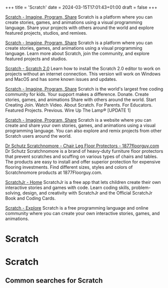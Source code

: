 +++
title = 'Scratch'
date = 2024-03-15T17:01:43+01:00
draft = false
+++

[Scratch - Imagine, Program, Share](https://scratch.mit.edu/)
Scratch is a platform where you can create stories, games, and animations using a visual programming language. Share your projects with others around the world and explore featured projects, studios, and remixes.

[Scratch - Imagine, Program, Share](https://scratch.mit.edu/)
Scratch is a platform where you can create stories, games, and animations using a visual programming language. Learn more about Scratch, join the community, and explore featured projects and studios.

[Scratch - Scratch 2.0](https://scratch.mit.edu/download/scratch2)
Learn how to install the Scratch 2.0 editor to work on projects without an internet connection. This version will work on Windows and MacOS and has some known issues and updates.

[Scratch - Imagine, Program, Share](https://scratch.mit.edu/)
Scratch is the world's largest free coding community for kids. Your support makes a difference. Donate. Create stories, games, and animations Share with others around the world. Start Creating Join. Watch Video. About Scratch. For Parents. For Educators. Featured Projects. Previous. Wire Up The Lamp® [UPDATE 1]

[Scratch - Imagine, Program, Share](https://scratch.mit.edu/)
Scratch is a website where you can create and share your own stories, games, and animations using a visual programming language. You can also explore and remix projects from other Scratch users around the world.

[Dr Schutz Scratchnomore - Chair Leg Floor Protectors - 1877floorguy.com](https://www.1877floorguy.com/scratchnomore.html)
Dr Schutz Scratchnomore is a brand of heavy-duty furniture floor protectors that prevent scratches and scuffing on various types of chairs and tables. The products are easy to install and offer superior protection for expensive flooring investments. Find different sizes, styles and colors of Scratchnomore products at 1877Floorguy.com.

[ScratchJr - Home](https://www.scratchjr.org/)
ScratchJr is a free app that lets children create their own interactive stories and games with code. Learn coding skills, problem-solving, design, and creativity with ScratchJr and the Official ScratchJr Book and Coding Cards.

[Scratch - Explore](https://scratch.mit.edu/explore/projects/games/)
Scratch is a free programming language and online community where you can create your own interactive stories, games, and animations.

Scratch
=======

# Scratch

## Common searches for Scratch
